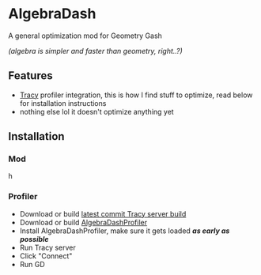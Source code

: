 # AlgebraDash
A general optimization mod for Geometry Gash

*(algebra is simpler and faster than geometry, right..?)*

## Features
- [Tracy](https://github.com/wolfpld/tracy) profiler integration, this is how I find stuff to optimize, read below for installation instructions
- nothing else lol it doesn't optimize anything yet

## Installation
### Mod
h

### Profiler
- Download or build [latest commit Tracy server build](https://github.com/wolfpld/tracy/actions/workflows/msvc.yml?query=branch%3Amaster)
- Download or build [AlgebraDashProfiler](https://github.com/cgytrus/AlgebraDash/releases)
- Install AlgebraDashProfiler, make sure it gets loaded ***as early as possible***
- Run Tracy server
- Click "Connect"
- Run GD
